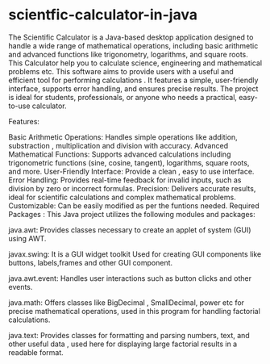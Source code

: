 # scientfic-calculator-in-java

The Scientific Calculator is a Java-based desktop application designed to handle a wide range of mathematical operations, including basic arithmetic and advanced functions like trigonometry, logarithms, and square roots. This Calculator help you to calculate science, engineering and mathematical problems etc. This software aims to provide users with a useful and efficient tool for performing calculations .  It features a simple, user-friendly interface, supports error handling, and ensures precise results. The project is ideal for students, professionals, or anyone who needs a practical, easy-to-use calculator.

Features:

Basic Arithmetic Operations: Handles  simple operations like addition, substraction , multiplication and division with accuracy.
Advanced Mathematical Functions: Supports advanced calculations including trigonometric functions (sine, cosine, tangent), logarithms, square roots, and more.
User-Friendly Interface: Provide a clean , easy to use interface.
Error Handling: Provides real-time feedback for invalid inputs, such as division by zero or incorrect formulas.
Precision: Delivers accurate results, ideal for scientific calculations and complex mathematical problems.
Customizable: Can be easily modified as  per the funtions needed.
Required Packages :
This Java project utilizes the following modules and packages:

java.awt:  Provides classes necessary to create an applet of system  (GUI) using AWT.

javax.swing:  It is a GUI widget toolkit Used for creating GUI components like buttons, labels,frames and other GUI component.

java.awt.event: Handles user interactions such as button clicks and other events.

java.math: Offers classes like BigDecimal , SmallDecimal, power etc for precise mathematical operations, used in this program for handling factorial calculations.

java.text: Provides classes for formatting and parsing numbers, text, and other useful data , used here for displaying large factorial results in a readable format.
